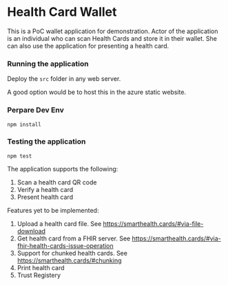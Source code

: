 # Health Card Wallet

This is a PoC wallet application for demonstration. Actor of the application is an individual who can scan Health Cards and store it in their wallet. She can also use the application for presenting a health card.

### Running the application

Deploy the `src` folder in any web server.

A good option would be to host this in the azure static website. 

### Perpare Dev Env

```
npm install
```

### Testing the application

```
npm test
```

The application supports the following:

1. Scan a health card QR code
2. Verify a health card
3. Present health card

Features yet to be implemented:

1. Upload a health card file. See https://smarthealth.cards/#via-file-download
2. Get health card from a FHIR server. See https://smarthealth.cards/#via-fhir-health-cards-issue-operation
3. Support for chunked health cards. See https://smarthealth.cards/#chunking
4. Print health card
5. Trust Registery
